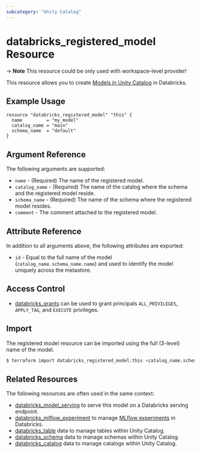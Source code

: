 ```yaml
---
subcategory: "Unity Catalog"
---
```

# databricks_registered_model Resource

-> **Note** This resource could be only used with workspace-level provider!

This resource allows you to create [Models in Unity Catalog](https://docs.databricks.com/en/mlflow/models-in-uc.html) in Databricks.

## Example Usage

```hcl
resource "databricks_registered_model" "this" {
  name         = "my_model"
  catalog_name = "main"
  schema_name  = "default"
}
```

## Argument Reference

The following arguments are supported:

* `name` - (Required) The name of the registered model.
* `catalog_name` - (Required) The name of the catalog where the schema and the registered model reside.
* `schema_name` - (Required) The name of the schema where the registered model resides.
* `comment` - The comment attached to the registered model.

## Attribute Reference

In addition to all arguments above, the following attributes are exported:

* `id` - Equal to the full name of the model (`catalog_name.schema_name.name`) and used to identify the model uniquely across the metastore.

## Access Control

* [databricks_grants](grants.md#registered-model-grants) can be used to grant principals `ALL_PRIVILEGES`, `APPLY_TAG`, and `EXECUTE` privileges.

## Import

The registered model resource can be imported using the full (3-level) name of the model.

```bash
$ terraform import databricks_registered_model.this <catalog_name.schema_name.model_name>
```

## Related Resources

The following resources are often used in the same context:

* [databricks_model_serving](model_serving.md) to serve this model on a Databricks serving endpoint.
* [databricks_mlflow_experiment](mlflow_experiment.md) to manage [MLflow experiments](https://docs.databricks.com/data/data-sources/mlflow-experiment.html) in Databricks.
* [databricks_table](tables.md) data to manage tables within Unity Catalog.
* [databricks_schema](schemas.md) data to manage schemas within Unity Catalog.
* [databricks_catalog](catalogs.md) data to manage catalogs within Unity Catalog.
